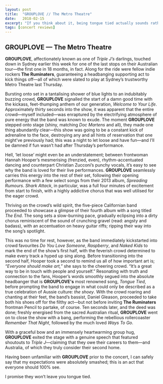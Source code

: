 ```yaml
---
layout: post
title:  "GROUPLOVE // The Metro Theatre"
date:   2018-02-15
excerpt: "If you think about it, being tongue tied actually sounds rather morbid; not to mention, agonisingly painful."
tags: [concert reviews]
---
```

## GROUPLOVE — The Metro Theatre

**GROUPLOVE**, affectionately known as one of *Triple J’s* darlings, touched down in Sydney earlier this week for one of the last stops on their Australian tour—the first one in 18 months, in fact. Along for the ride were fellow indie rockers **The Ruminaters**, guaranteeing a headbanging supporting act to kick things off—all of which were slated to play at Sydney’s trustworthy Metro Theatre last Thursday.

Bursting onto set in a tantalising shower of blue lights to an indubitably buzzing crowd, **GROUPLOVE** signalled the start of a damn good time with the kickass, feet-thumping anthem of our generation, *Welcome to Your Life*. Approximately thirty seconds into the show, it was apparent that the entire crowd—myself included—was enraptured by the electrifying atmosphere of pure energy that the band was known to exude. The moment **GROUPLOVE** stepped onto stage (shiny, matching *Doc Martens* and all), they made one thing abundantly clear—this show was going to be a constant kick of adrenaline to the face, destroying any and all hints of reservation that one might’ve previously had; this was a night to let loose and have fun—and I’ll be damned if fun wasn’t had after Thursday’s performance.   

Hell, ‘let loose’ might even be an understatement; between frontwoman Hannah Hooper’s mesmerising (frenzied, even), rhythm-accentuated dancing and counterpart Christian Zucconi’s punchy vocals, it’s easy to see why the band is loved for their live performances. **GROUPLOVE** seamlessly carries this energy into the rest of their set, following their opening performance with a few select songs from their 2013 album, *Spreading Rumours*. *Shark Attack*, in particular, was a full four minutes of excitement from start to finish, with a highly addictive chorus that was well utilised for the eager crowd.

Thriving on the crowd’s wild spirit, the five-piece Californian band proceeded to showcase a glimpse of their fourth album with a song titled *The End*. The song sets a slow-burning pace, gradually eclipsing into a dirty chorus reminiscent of the sound of crunching gravel (read: angsty and badass), with an accentuation on heavy guitar riffs; ripping their way into the song’s spotlight.

This was no time for rest, however, as the band immediately kickstarted into crowd favourites *Do You Love Someone*, *Raspberry*, and *Naked Kids* to mark the end of the show’s first half, with the feverish crowd determined to make every track a hyped up sing along.
Before transitioning into the second half, Hooper took a second to remind us all of how important art is; *“Everyone should make art,”* she says to the cheering crowd. “It’s a great way to be in touch with people and yourself.” Resonating with truth and connection to the fans, Hooper’s words smoothly segued into the absolute headbanger that is **GROUPLOVE's** most renowned song, *Tongue Tied*, before prompting the band to engage in what could only be described as a true celebration of Aussie culture: *the shoey*. With the crowd roaring and chanting at their feet, the band’s bassist, Daniel Gleason, proceeded to take both his shoes off for the filthy act—but not before inviting **The Ruminaters** frontman Pencil to partake, of course. Ten seconds later, and the deed was done; freshly energised from the sacred Australian ritual, **GROUPLOVE** went on to close the show with a bang, performing the rebellious rollercoaster *Remember That Night*, followed by the much loved *Ways To Go*.

With a graceful bow and an immensely heartwarming group hug, **GROUPLOVE** exited the stage with a genuine speech that featured shoutouts to *Triple J*—claiming that they owe their careers to them—and Australia, of which they truly consider their second home.

Having been unfamiliar with **GROUPLOVE** prior to the concert, I can safely say that my expectations were absolutely smashed; this is an act that everyone should 100% see.

I promise they won’t leave you tongue tied.
